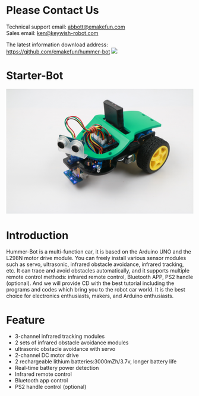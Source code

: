 # Please Contact Us
Technical support email: abbott@emakefun.com</br>
Sales email: ken@keywish-robot.com</br>

The latest information download address: https://github.com/emakefun/hummer-bot
![](https://github.com/emakefun/hummer-bot)
# Starter-Bot 
![](https://github.com/emakefun/starter-bot/blob/master/Starter-Bot(BLE-UNO)_English/Starter-Bot.JPG)

# Introduction
Hummer-Bot is a multi-function car, it is based on the Arduino UNO and the L298N motor drive module. You can freely install various sensor modules such as servo, ultrasonic, infrared obstacle avoidance, infrared tracking, etc. It can trace and avoid obstacles automatically, and it supports multiple remote control methods: infrared remote control, Bluetooth APP, PS2 handle (optional). And we will provide CD with the best tutorial including the programs and codes which bring you to the robot car world. It is the best choice for electronics enthusiasts, makers, and Arduino enthusiasts.
# Feature
* 3-channel infrared tracking modules </br>
* 2 sets of infrared obstacle avoidance modules </br>
* ultrasonic obstacle avoidance with servo </br>
* 2-channel DC motor drive </br>
* 2 rechargeable lithium batteries:3000mZh/3.7v, longer battery life </br>
* Real-time battery power detection </br>
* Infrared remote control </br>
* Bluetooth app control </br>
* PS2 handle control (optional) </br>



